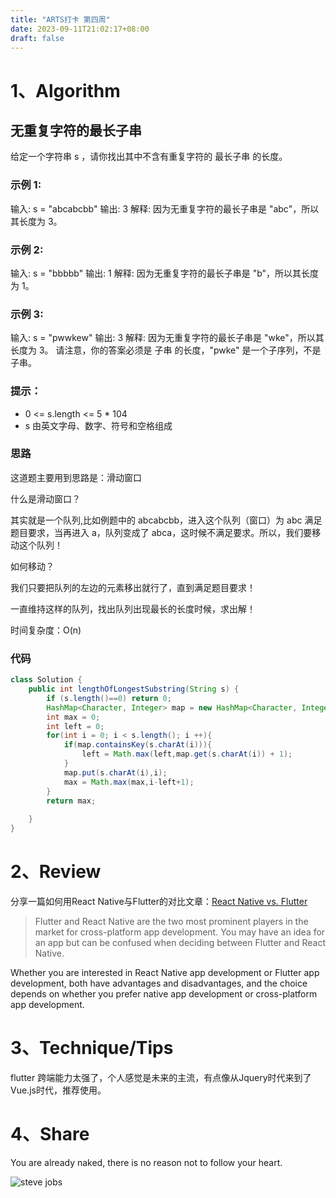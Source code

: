 ```yaml
---
title: "ARTS打卡 第四周"
date: 2023-09-11T21:02:17+08:00
draft: false
---
```



# 1、Algorithm
## 无重复字符的最长子串
给定一个字符串 s ，请你找出其中不含有重复字符的 最长子串 的长度。

### 示例 1:

输入: s = "abcabcbb"
输出: 3 
解释: 因为无重复字符的最长子串是 "abc"，所以其长度为 3。

### 示例 2:

输入: s = "bbbbb"
输出: 1
解释: 因为无重复字符的最长子串是 "b"，所以其长度为 1。

### 示例 3:

输入: s = "pwwkew"
输出: 3
解释: 因为无重复字符的最长子串是 "wke"，所以其长度为 3。
     请注意，你的答案必须是 子串 的长度，"pwke" 是一个子序列，不是子串。

### 提示：

* 0 <= s.length <= 5 * 104
* s 由英文字母、数字、符号和空格组成


### 思路
这道题主要用到思路是：滑动窗口

什么是滑动窗口？

其实就是一个队列,比如例题中的 abcabcbb，进入这个队列（窗口）为 abc 满足题目要求，当再进入 a，队列变成了 abca，这时候不满足要求。所以，我们要移动这个队列！

如何移动？

我们只要把队列的左边的元素移出就行了，直到满足题目要求！

一直维持这样的队列，找出队列出现最长的长度时候，求出解！

时间复杂度：O(n)

### 代码
``` java
class Solution {
    public int lengthOfLongestSubstring(String s) {
        if (s.length()==0) return 0;
        HashMap<Character, Integer> map = new HashMap<Character, Integer>();
        int max = 0;
        int left = 0;
        for(int i = 0; i < s.length(); i ++){
            if(map.containsKey(s.charAt(i))){
                left = Math.max(left,map.get(s.charAt(i)) + 1);
            }
            map.put(s.charAt(i),i);
            max = Math.max(max,i-left+1);
        }
        return max;
        
    }
}
```


# 2、Review
分享一篇如何用React Native与Flutter的对比文章：[React Native vs. Flutter](https://blog.bitsrc.io/react-native-vs-flutter-a-quick-analysis-of-framework-benefits-for-app-development-in-2023-877c39e4cb5c)


> Flutter and React Native are the two most prominent players in the market for cross-platform app development. You may have an idea for an app but can be confused when deciding between Flutter and React Native.

Whether you are interested in React Native app development or Flutter app development, both have advantages and disadvantages, and the choice depends on whether you prefer native app development or cross-platform app development.


# 3、Technique/Tips
flutter 跨端能力太强了，个人感觉是未来的主流，有点像从Jquery时代来到了Vue.js时代，推荐使用。

# 4、Share
You are already naked, there is no reason not to follow your heart.

![steve jobs](https://encrypted-tbn0.gstatic.com/images?q=tbn:ANd9GcT8hmW_OoRsUxqoJH2QwCpG1ifU9UA0kju9xEvFRhU-5KF11UpofhHwBq5u8lxYUW-7a3k&usqp=CAU)

